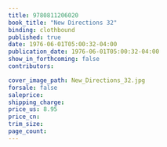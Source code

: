 ```yaml
---
title: 9780811206020
book_title: "New Directions 32"
binding: clothbound
published: true
date: 1976-06-01T05:00:32-04:00
publication_date: 1976-06-01T05:00:32-04:00
show_in_forthcoming: false
contributors:

cover_image_path: New_Directions_32.jpg
forsale: false
saleprice:
shipping_charge:
price_us: 8.95
price_cn:
trim_size:
page_count:
---
```


